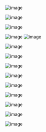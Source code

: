 <!-- abstract -->
![image](https://github.com/theofabilous/neuro/assets/92238946/911be3b0-88d1-4638-90c6-46d0f50e5424)

<!-- intro -->
![image](https://github.com/theofabilous/neuro/assets/92238946/8bea114e-d4a8-4c96-ad0d-290b908547b9)

<!-- theory -->
  <!-- 2.1 biol prelims -->
![image](https://github.com/theofabilous/neuro/assets/92238946/ec8ff5e5-6390-48be-81db-6e4be70a9491)
  <!-- 2.2 derivation -->
![image](https://github.com/theofabilous/neuro/assets/92238946/4af1c5f0-5c65-42e3-b769-8c40b67e361e)
![image](https://github.com/theofabilous/neuro/assets/92238946/359a1bea-2b68-4387-8152-33e046112f4f)
  <!-- 2.3 model -->
![image](https://github.com/theofabilous/neuro/assets/92238946/7bac72df-b660-4dd3-873a-031ad1a8bd25)

<!-- method -->
  <!-- 3.1 discretization -->
![image](https://github.com/theofabilous/neuro/assets/92238946/984f66d3-898c-41c0-9ea9-857446c9a5bc)
  <!-- 3.2 solving -->
![image](https://github.com/theofabilous/neuro/assets/92238946/e1013e09-416a-49e2-bf03-ccb385e4285f)
  <!-- 3.3 note on convergence -->
![image](https://github.com/theofabilous/neuro/assets/92238946/a8c6e3c4-60cf-49b4-b05e-33a7442185a1)
  <!-- 3.4 adaptive time stepping -->
![image](https://github.com/theofabilous/neuro/assets/92238946/d81567e5-9fe3-4dbf-879d-c297640e05e6)
  <!-- 3.5 details -->
![image](https://github.com/theofabilous/neuro/assets/92238946/9d213374-7581-4901-9f96-08adbe78de13)


<!-- results -->
![image](https://github.com/theofabilous/neuro/assets/92238946/9052f80b-5f20-4e7f-83f6-de1317dadee4)

<!-- conclusion -->
![image](https://github.com/theofabilous/neuro/assets/92238946/265c9e83-a747-45ba-8b14-c9ae3a25717c)

<!-- refs -->
![image](https://github.com/theofabilous/neuro/assets/92238946/4257e0a8-4c90-4cce-bea2-a5e2f04ce2f9)
